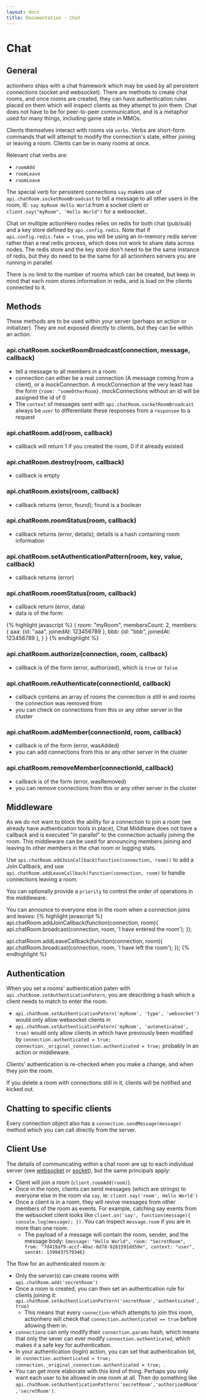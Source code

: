 ```yaml
---
layout: docs
title: Documentation - Chat
---
```


# Chat

## General

actionhero ships with a chat framework which may be used by all persistent connections (socket and websocket).  There are methods to create chat rooms, and once rooms are created, they can have authentication rules placed on them which will inspect clients as they attempt to join them.  Chat does not have to be for peer-to-peer communication, and is a metaphor used for many things, including game state in MMOs.

Clients themselves interact with rooms via `verbs`.  Verbs are short-form commands that will attempt to modify the connection's state, either joining or leaving a room.  Clients can be in many rooms at once.

Relevant chat verbs are:

- `roomAdd`
- `roomLeave`
- `roomLeave`

The special verb for persistent connections `say` makes use of `api.chatRoom.socketRoomBroadcast` to tell a message to all other users in the room, IE: `say myRoom Hello World` from a socket client or `client.say("myRoom", 'Hello World")` for a websocket..

Chat on multiple actionHero nodes relies on redis for both chat (pub/sub) and a key store defined by `api.config.redis`. Note that if `api.config.redis.fake = true`, you will be using an in-memory redis server rather than a real redis process, which does not work to share data across nodes.  The redis store and the key store don't need to be the same instance of redis, but they do need to be the same for all actionhero servers you are running in parallel. 

There is no limit to the number of rooms which can be created, but keep in mind that each room stores information in redis, and is load on the clients connected to it.

## Methods

These methods are to be used within your server (perhaps an action or initializer).  They are not exposed directly to clients, but they can be within an action.

### api.chatRoom.socketRoomBroadcast(connection, message, callback)
- tell a message to all members in a room.
- connection can either be a real connection (A message coming from a client), or a mockConnection.  A mockConnection at the very least has the form `{room: "someOtherRoom}`.  mockConnections without an id will be assigned the id of 0
- The `context` of messages sent with `api.chatRoom.socketRoomBroadcast` always be `user` to differentiate these responses from a `responsee` to a request

### api.chatRoom.add(room, callback)
- callback will return 1 if you created the room, 0 if it already existed

### api.chatRoom.destroy(room, callback)
- callback is empty

### api.chatRoom.exists(room, callback)
- callback returns (error, found); found is a boolean

### api.chatRoom.roomStatus(room, callback)
- callback returns (error, details); details is a hash containing room information

### api.chatRoom.setAuthenticationPattern(room, key, value, callback)
- callback returns (error)

### api.chatRoom.roomStatus(room, callback)
- callback return (error, data)
- data is of the form:

{% highlight javascript %}
{
  room: "myRoom",
  membersCount: 2,
  members: {
    aaa: {id: "aaa", joinedAt: 123456789 },
    bbb: {id: "bbb", joinedAt: 123456789 },
  }
}
{% endhighlight %}

### api.chatRoom.authorize(connection, room, callback)
- callback is of the form (error, authorized), which is `true` or `false`

### api.chatRoom.reAuthenticate(connectionId, callback)
- callback contains an array of rooms the connection is still in and rooms the connection was removed from
- you can check on connections from this or any other server in the cluster

### api.chatRoom.addMember(connectionId, room, callback)
- callback is of the form (error, wasAdded)
- you can add connections from this or any other server in the cluster

### api.chatRoom.removeMember(connectionId, callback)
- callback is of the form (error, wasRemoved)
- you can remove connections from this or any other server in the cluster

## Middleware

As we do not want to block the ability for a connection to join a room (we already have authentication tools in place), Chat Middleare does not have a callback and is executed "in parallel" to the connection actually joining the room.  This middleware can be used for announcing members joining and leaving to other members in the chat room or logging stats.

Use `api.chatRoom.addJoinCallback(function(connection, room))` to add a Join Callback, and use `api.chatRoom.addLeaveCallback(function(connection, room)` to handle connections leaving a room. 

You can optionally provide a `priority` to control the order of operations in the middleware.

You can announce to everyone else in the room when a connection joins and leaves:
{% highlight javascript %}
api.chatRoom.addJoinCallback(function(connection, room){
  api.chatRoom.broadcast(connection, room, 'I have entered the room');
});

api.chatRoom.addLeaveCallback(function(connection, room){
  api.chatRoom.broadcast(connection, room, 'I have left the room');
});
{% endhighlight %}

## Authentication

When you set a rooms' authentication paten with `api.chatRoom.setAuthenticationPatern`, you are describing a hash which a client needs to match to enter the room.

- `api.chatRoom.setAuthenticationPatern('myRoom', 'type', 'websocket')` would only allow websocket clients in
- `api.chatRoom.setAuthenticationPatern('myRoom', 'auteneticated', true)` would only allow clients in which have previously been modified by `connection.authenticated = true; connection._original_connection.authenticated = true;` probably in an action or middleware.

Clients' authentication is re-checked when you make a change, and when they join the room.

If you delete a room with connections still in it, clients will be notified and kicked out.

## Chatting to specific clients

Every connection object also has a `connection.sendMessage(message)` method which you can call directly from the server.  

## Client Use

The details of communicating within a chat room are up to each individual server (see [websocket](/docs/servers/websocket.html) or [socket](/docs/servers/socket.html)), but the same principals apply:

- Client will join a room (`client.roomAdd(room)`).
- Once in the room, clients can send messages (which are strings) to everyone else in the room via `say`, ie: `client.say('room', Hello World')`
- Once a client is in a room, they will revive messages from other members of the room as events.  For example, catching say events from the websocket client looks like `client.on('say', function(message){ console.log(message); })`.  You can inspect `message.room` if you are in more than one room.
  - The payload of a message will contain the room, sender, and the message body: `{message: "Hello World", room: "SecretRoom", from: "7d419af9-accf-40ac-8d78-9281591dd59e", context: "user", sentAt: 1399437579346} `

The flow for an authenticated rooom is: 

- Only the server(s) can create rooms with `api.chatRoom.add('secretRoom')`
- Once a room is created, you can then set an authentication rule for clients joining it: `api.chatRoom.setAuthenticationPattern('secretRoom','authenticated', true)`
  - This means that every `connection` which attempts to join this room, actionhero will check that `connection.authenticated == true` before allowing them in.
- `connection`s can only modify their `connection.params` hash, which means that only the sever can ever modify `connection.authenticated`, which makes it a safe key for authentication.
- In your authentication (login) action, you can set that authentication bit, ie: `connection.authenticated = true; connection._original_connection.authenticated = true; `. 
- You can get more elaborate with this kind of thing.  Perhaps you only want each user to be allowed in one room at all.  Then do something like `api.chatRoom.setAuthenticationPattern('secretRoom','authorizedRoom','secretRoom')`. 

